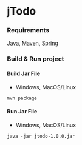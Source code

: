 # jTodo

### Requirements
[Java](https://adoptium.net), [Maven](https://maven.apache.org), [Spring](https://spring.io)

### Build & Run project
#### Build Jar File
* Windows, MacOS/Linux
```
mvn package
```
#### Run Jar File
* Windows, MacOS/Linux
```
java -jar jtodo-1.0.0.jar
```
